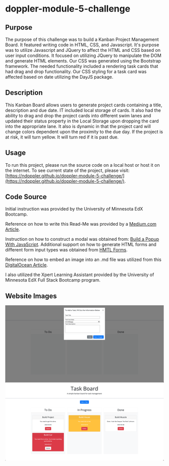 # doppler-module-5-challenge

## Purpose
The purpose of this challenge was to build a Kanban Project Management Board. It featured writing code in HTML, CSS, and Javascript. It's purpose was to utilize Javascript and JQuery to affect the HTML and CSS based on user input conditions. It focused on utilizing JQuery to manipulate the DOM and generate HTML elements. Our CSS was generated using the Bootstrap framework.  The needed functionality included a rendering task cards that had drag and drop functionality. Our CSS styling for a task card was affected based on date utilizing the DayJS package.

## Description
This Kanban Board allows users to generate project cards containing a title, description and due date. IT included local storage of cards. It also had the ability to drag and drop the project cards into different swim lanes and updated their status property in the Local Storage upon dropping the card into the appropriate lane. It also is dynamic in that the project card will change colors dependent upon the proximity to the due day. If the project is at risk, it will turn yellow. It will turn red if it is past due.

## Usage
To run this project, please run the source code on a local host or host it on the internet. To see current state of the project, please visit: [https://ndoppler.github.io/doppler-module-5-challenge/](https://ndoppler.github.io/doppler-module-5-challenge/).

## Code Source

Initial instruction was provided by the University of Minnesota EdX Bootcamp.

Reference on how to write this Read-Me was provided by a [Medium.com Article](https://medium.com/@kc_clintone/the-ultimate-guide-to-writing-a-great-readme-md-for-your-project-3d49c2023357).

Instruction on how to construct a modal was obtained from: [Build a Popup With JavaScript](https://www.youtube.com/watch?v=MBaw_6cPmAw). Additional support on how to generate HTML forms and different form input types was obtained from [HMTL Forms](https://www.w3schools.com/html/html_forms.asp).

Reference on how to embed an image into an .md file was utilized from this [DigitalOcean Article](https://www.digitalocean.com/community/tutorials/markdown-markdown-images).

I also utilized the Xpert Learning Assistant provided by the University of Minnesota EdX Full Stack Bootcamp program.

## Website Images

<img title="Add Task Modal" alt="Modal Display" src="./assets/images/add_task.png">
<img title="Board Functionality Display" alt="Board Display" src="./assets/images/board_functionality.png">

